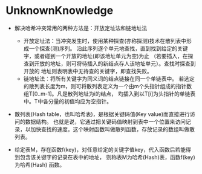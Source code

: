 # UnknownKnowledge


- 解决哈希冲突常用的两种方法是：开放定址法和链地址法
  - 开放定址法：当冲突发生时，使用某种探查(亦称探测)技术在散列表中形成一个探查(测)序列。
    沿此序列逐个单元地查找，直到找到给定的关键字，或者碰到一个开放的地址(即该地址单元为空)为止
    （若要插入，在探查到开放的地址，则可将待插入的新结点存人该地址单元）。查找时探查到开放的 地址则表明表中无待查的关键字，即查找失败。
  - 链地址法：将所有关键字为同义词的结点链接在同一个单链表中。
    若选定的散列表长度为m，则可将散列表定义为一个由m个头指针组成的指针数 组T[0..m-1]。凡是散列地址为i的结点，
    均插入到以T[i]为头指针的单链表中。T中各分量的初值均应为空指针。
  
- 散列表(Hash table，也叫哈希表)，是根据关键码值(Key value)而直接进行访问的数据结构。
  也就是说，它通过把关键码值映射到表中一个位置来访问记录，以加快查找的速度。这个映射函数叫做散列函数，存放记录的数组叫做散列表。

- 给定表M，存在函数f(key)，对任意给定的关键字值key，代入函数后若能得到包含该关键字的记录在表中的地址，
  则称表M为哈希(Hash)表，函数f(key)为哈希(Hash) 函数。
